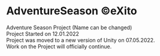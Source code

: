 # AdventureSeason ©eXito
Adventure Season Project (Name can be changed)  
Project Started on 12.01.2022  
Project was moved to a new version of Unity on 07.05.2022.  
Work on the Project will officially continue.  
